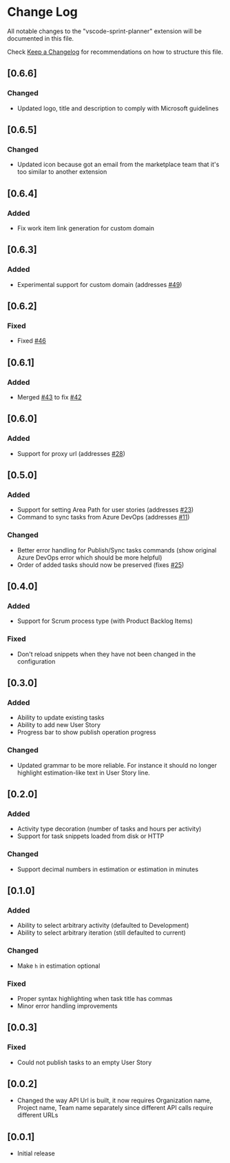 # Change Log
All notable changes to the "vscode-sprint-planner" extension will be documented in this file.

Check [Keep a Changelog](http://keepachangelog.com/) for recommendations on how to structure this file.

## [0.6.6]
### Changed
- Updated logo, title and description to comply with Microsoft guidelines

## [0.6.5]
### Changed
- Updated icon because got an email from the marketplace team that it's too similar to another extension

## [0.6.4]
### Added
- Fix work item link generation for custom domain

## [0.6.3]
### Added
- Experimental support for custom domain (addresses [#49](https://github.com/ipatalas/vscode-sprint-planner/issues/49))

## [0.6.2]
### Fixed
- Fixed [#46](https://github.com/ipatalas/vscode-sprint-planner/issues/46)

## [0.6.1]
### Added
- Merged [#43](https://github.com/ipatalas/vscode-sprint-planner/pull/43) to fix [#42](https://github.com/ipatalas/vscode-sprint-planner/issues/42)

## [0.6.0]
### Added
- Support for proxy url (addresses [#28](https://github.com/ipatalas/vscode-sprint-planner/issues/28))

## [0.5.0]
### Added
- Support for setting Area Path for user stories (addresses [#23](https://github.com/ipatalas/vscode-sprint-planner/issues/23))
- Command to sync tasks from Azure DevOps (addresses [#11](https://github.com/ipatalas/vscode-sprint-planner/issues/11))
### Changed
- Better error handling for Publish/Sync tasks commands (show original Azure DevOps error which should be more helpful)
- Order of added tasks should now be preserved (fixes [#25](https://github.com/ipatalas/vscode-sprint-planner/issues/25))

## [0.4.0]
### Added
- Support for Scrum process type (with Product Backlog Items)
### Fixed
- Don't reload snippets when they have not been changed in the configuration

## [0.3.0]
### Added
- Ability to update existing tasks
- Ability to add new User Story
- Progress bar to show publish operation progress
### Changed
- Updated grammar to be more reliable. For instance it should no longer highlight estimation-like text in User Story line.

## [0.2.0]
### Added
- Activity type decoration (number of tasks and hours per activity)
- Support for task snippets loaded from disk or HTTP
### Changed
- Support decimal numbers in estimation or estimation in minutes

## [0.1.0]
### Added
- Ability to select arbitrary activity (defaulted to Development)
- Ability to select arbitrary iteration (still defaulted to current)
### Changed
- Make `h` in estimation optional
### Fixed
- Proper syntax highlighting when task title has commas
- Minor error handling improvements

## [0.0.3]
### Fixed
- Could not publish tasks to an empty User Story

## [0.0.2]
- Changed the way API Url is built, it now requires Organization name, Project name, Team name separately since different API calls require different URLs

## [0.0.1]
- Initial release